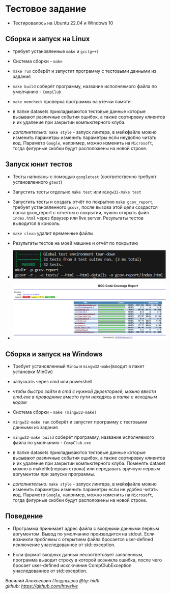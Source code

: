 # Тестовое задание

- Тестировалось на Ubuntu 22.04 и Windows 10

## Сборка и запуск на __Linux__

- требует установленные ```make``` и ```gcc(g++)```

- Система сборки - ```make``` 
- ```make run``` соберёт и запустит программу с тестовыми данными из задания
  
- ```make build``` соберёт программу, название исполняемого файла по умолчанию - ```CompClub```

- ```make memcheck``` проверка программы на утечки памяти

- в папке datasets прикладываются тестовые данные которые вызывают различные события ошибок, а также сортировку клиентов и их удаление при закрытии компьютерного клуба. 

- _дополнительно:_ ```make style``` - запуск линтера, в мейкфайле можно изменить параметры изменить параметры если неудобно читать код. Параметр ```Google```, например, можно изменить на ```Microsoft```, тогда фигурные скобки будут расположены на новой строке.

## Запуск юнит тестов

- Тесты написаны с помощью ```googletest``` (соответственно требуют установленного ```gtest```)

- Запустить тесты отдельно ```make test``` или ```mingw32-make test```

- Запустить тесты и создать отчёт по покрытию ```make gcov_report```, требует установленного ```gcovr```, после вызова этой цели создастся папка gcov_report c отчетом о покрытии, нужно открыть файл ```index.html``` через браузер или live server. Результаты тестов выводится в консоль.

- ```make clean``` удалит временные файлы

- Результаты тестов на моей машине и отчёт по покрытию

- ![image](img/image.png)

- ![image](img/image2.png)

## Сборка и запуск на __Windows__

- Требует установленный ```MinGw``` и ```mingw32-make```(входит в пакет установки MinGw)

- запускать через cmd или powershell 

- _чтобы быстро зайти в cmd с нужной директорией, можно ввести cmd.exe в проводнике вместо пути находясь в папке с исходным кодом_

- Система сборки - ```make (mingw32-make)``` 

- ```mingw32-make run``` соберёт и запустит программу с тестовыми данными из задания

- ```mingw32-make build``` соберёт программу, название исполняемого файла по умолчанию - ```CompClub.exe```

- в папке datasets прикладываются тестовые данные которые вызывают различные события ошибок, а также сортировку клиентов и их удаление при закрытии компьютерного клуба. Поменять dataset можно в makefile(первая строка) или передавать вручную первым аргументом при запуске программы.

- _дополнительно:_ ```make style``` - запуск линтера, в мейкфайле можно изменить параметры изменить параметры если не удобно читать код. Параметр ```Google```, например, можно изменить на ```Microsoft```, тогда фигурные скобки будут расположены на новой строке.

## Поведение 

- Программа принимает адрес файла с входными данными первым аргументом. Вывод по умолчанию производится на stdout. Если возникли проблемы с открытием файла бросается user-defined исключение унаследованное от std::exception.

- Если формат входных данных несоответсвует заявленным, программа выводит строку в которой возникла ошибка, после чего бросает user-defined исключение CompClubException унаследованное от std::exception.

_Василий Алексеевич Позднышев @tg: hidtl  
github: https://github.com/htwelve_  



